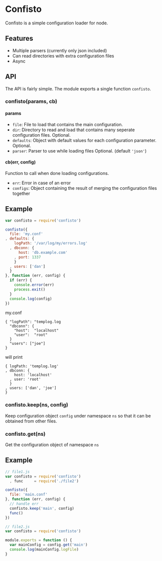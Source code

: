 # Confisto

Confisto is a simple configuration loader for node.

## Features

* Multiple parsers (currently only json included)
* Can read directories with extra configuration files
* Async

## API

The API is fairly simple. The module exports a single function `confisto`.

### confisto(params, cb)

#### params

* `file`: File to load that contains the main configuration.
* `dir`: Directory to read and load that contains many seperate configuration files. Optional.
* `defaults`: Object with default values for each configuration parameter. Optional.
* `parser`: Parser to use while loading files Optional. (default `'json'`)

#### cb(err, config)

Function to call when done loading configurations.

* `err`: Error in case of an error
* `configs`: Object containing the result of merging the configuration files together

## Example

```javascript
var confisto = require('confisto')

confisto({
  file: 'my.conf'
, defaults: {
    logPath: '/var/log/my/errors.log'
  , dbconn: {
      host: 'db.example.com'
    , port: 1337
    }
  , users: ['dan']  
  }
}, function (err, config) {
  if (err) {
    console.error(err)
    process.exit()
  }
  console.log(config)
})
```

my.conf

    { "logPath": "templog.log
      "dbconn": {
        "host":  "localhost"
        "user":  "root"
      }
      "users": ["joe"]
    }

will print

    { logPath: 'templog.log'
    , dbconn: {
        host: 'localhost'
      , user: 'root'  
      }
    , users: ['dan', 'joe']
    }


### confisto.keep(ns, config)

Keep configuration object `config` under namespace `ns` so that it can be obtained from other files.

### confisto.get(ns)

Get the configuration object of namespace `ns`

## Example

```javascript
// file1.js
var confisto = require('confisto')
  , func     = require('./file2')

confisto({
  file: 'main.conf'
}, function (err, config) {
  // handle err
  confisto.keep('main', config)
  func()
})

// file2.js
var confisto = require('confisto')

module.exports = function () {
  var mainConfig = config.get('main')
  console.log(mainConfig.logFile)
}
```